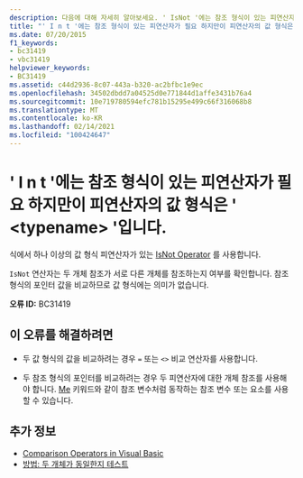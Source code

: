 ```yaml
---
description: 다음에 대해 자세히 알아보세요. ' IsNot '에는 참조 형식이 있는 피연산자가 필요 하지만이 피연산자의 값 형식은 ' <typename> '입니다.
title: "' I n t '에는 참조 형식이 있는 피연산자가 필요 하지만이 피연산자의 값 형식은 ' <typename> '입니다."
ms.date: 07/20/2015
f1_keywords:
- bc31419
- vbc31419
helpviewer_keywords:
- BC31419
ms.assetid: c44d2936-8c07-443a-b320-ac2bfbc1e9ec
ms.openlocfilehash: 34502dbdd7a04525d0e771844d1affe3431b76a4
ms.sourcegitcommit: 10e719780594efc781b15295e499c66f316068b8
ms.translationtype: MT
ms.contentlocale: ko-KR
ms.lasthandoff: 02/14/2021
ms.locfileid: "100424647"
---
```

# <a name="isnot-requires-operands-that-have-reference-types-but-this-operand-has-the-value-type-typename"></a>' I n t '에는 참조 형식이 있는 피연산자가 필요 하지만이 피연산자의 값 형식은 ' \<typename> '입니다.

식에서 하나 이상의 값 형식 피연산자가 있는 [IsNot Operator](../language-reference/operators/isnot-operator.md) 를 사용합니다.  
  
 `IsNot` 연산자는 두 개체 참조가 서로 다른 개체를 참조하는지 여부를 확인합니다. 참조 형식의 포인터 값을 비교하므로 값 형식에는 의미가 없습니다.  
  
 **오류 ID:** BC31419  
  
## <a name="to-correct-this-error"></a>이 오류를 해결하려면  
  
- 두 값 형식의 값을 비교하려는 경우 `=` 또는 `<>` 비교 연산자를 사용합니다.  
  
- 두 참조 형식의 포인터를 비교하려는 경우 두 피연산자에 대한 개체 참조를 사용해야 합니다. [Me](../programming-guide/program-structure/me-my-mybase-and-myclass.md#me) 키워드와 같이 참조 변수처럼 동작하는 참조 변수 또는 요소를 사용할 수 있습니다.  
  
## <a name="see-also"></a>추가 정보

- [Comparison Operators in Visual Basic](../programming-guide/language-features/operators-and-expressions/comparison-operators.md)
- [방법: 두 개체가 동일한지 테스트](../programming-guide/language-features/operators-and-expressions/how-to-test-whether-two-objects-are-the-same.md)

